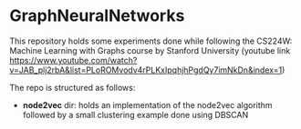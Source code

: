 # GraphNeuralNetworks
This repository holds some experiments done while following the CS224W: Machine Learning with Graphs course by Stanford University (youtube link https://www.youtube.com/watch?v=JAB_plj2rbA&list=PLoROMvodv4rPLKxIpqhjhPgdQy7imNkDn&index=1)  

The repo is structured as follows:
- **node2vec** dir: holds an implementation of the node2vec algorithm followed by a small clustering example done using DBSCAN
